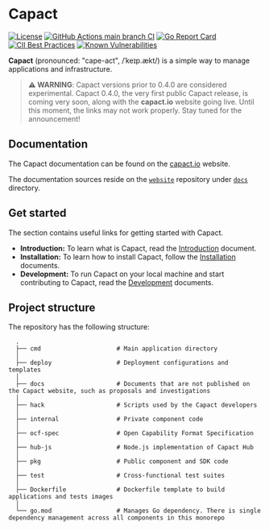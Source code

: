 # Capact

[![License](https://img.shields.io/badge/License-Apache%202.0-blue.svg)](https://opensource.org/licenses/Apache-2.0)
[![GitHub Actions main branch CI](https://github.com/capactio/capact/actions/workflows/branch-build.yaml/badge.svg?branch=main)](https://github.com/capactio/capact/actions/workflows/branch-build.yaml?query=branch%3Amain)
[![Go Report Card](https://goreportcard.com/badge/github.com/capactio/capact)](https://goreportcard.com/report/github.com/capactio/capact)
[![CII Best Practices](https://bestpractices.coreinfrastructure.org/projects/4988/badge)](https://bestpractices.coreinfrastructure.org/projects/4988)
[![Known Vulnerabilities](https://snyk.io/test/github/capactio/capact/badge.svg)](https://snyk.io/test/github/capactio/capact/badge.svg)

**Capact** (pronounced: "cape-act", /ˈkeɪp.ækt/) is a simple way to manage applications and infrastructure.

> **⚠️ WARNING**: Capact versions prior to 0.4.0 are considered experimental. Capact 0.4.0, the very first public Capact release, is coming very soon, along with the **capact.io** website going live. Until this moment, the links may not work properly. Stay tuned for the announcement!

## Documentation

The Capact documentation can be found on the [capact.io](https://capact.io) website.

The documentation sources reside on the [`website`](https://github.com/capactio/website) repository under [`docs`](https://github.com/capactio/website/tree/main/docs) directory.

## Get started

The section contains useful links for getting started with Capact.

- **Introduction:** To learn what is Capact, read the [Introduction](https://capact.io/docs/introduction) document.
- **Installation:** To learn how to install Capact, follow the [Installation](https://capact.io/docs/installation/local) documents.
- **Development:** To run Capact on your local machine and start contributing to Capact, read the [Development](https://capact.io/docs/development/development-guide) documents.

## Project structure

The repository has the following structure:

```
  .
  ├── cmd                     # Main application directory
  │
  ├── deploy                  # Deployment configurations and templates
  │
  ├── docs                    # Documents that are not published on the Capact website, such as proposals and investigations
  │
  ├── hack                    # Scripts used by the Capact developers
  │
  ├── internal                # Private component code
  │
  ├── ocf-spec                # Open Capability Format Specification
  │
  ├── hub-js                  # Node.js implementation of Capact Hub
  │
  ├── pkg                     # Public component and SDK code
  │
  ├── test                    # Cross-functional test suites
  │
  ├── Dockerfile              # Dockerfile template to build applications and tests images
  │
  └── go.mod                  # Manages Go dependency. There is single dependency management across all components in this monorepo
```
